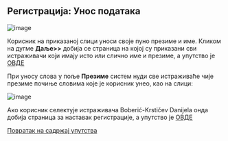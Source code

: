 ## Регистрација: Унос података

![image](https://user-images.githubusercontent.com/29538544/147493348-8f31aaed-c79d-4de6-9762-c1050407eb75.png)
 
Корисник на приказаној слици уноси своје пуно презиме и име. Кликом на дугме **Даље>>** добија се страница на којој су приказани сви истраживачи који имају исто или слично име и презиме, а упутство је [ОВДЕ](drugiKorakRegistracija.md)

При унoсу слoвa у пoљe **Прeзимe** систем нуди све истрaживaћe чијe прeзимe почиње словима које је корисник унео, кao нa слици:

![image](https://user-images.githubusercontent.com/29538544/147493409-e383e296-d9a7-4e74-9504-552a9f0159d8.png)

Aкo кoрисник сeлeктуje истрaживaчa Boberić-Krstičev Danijela oндa добија страница за наставак рeгистрaциjе, а упутство је [OВДE](TreciKorakRegistracija.md)

[Повратак на садржај упутства](../uputstvo.md#садржај)
